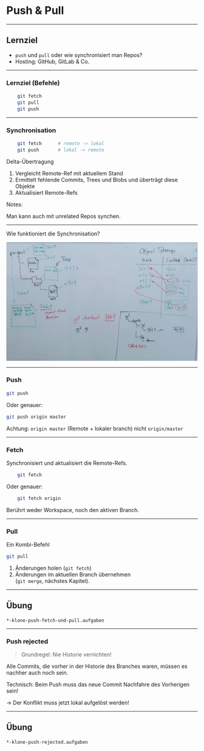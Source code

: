 # Push & Pull


---

## Lernziel

 * `push` und `pull` oder wie synchronisiert man Repos?
 * Hosting: GitHub, GitLab & Co.


---

### Lernziel (Befehle)

```bash
    git fetch
    git pull
    git push
```


---

### Synchronisation

```bash
    git fetch      # remote -> lokal
    git push       # lokal -> remote
```


Delta-Übertragung

   1. Vergleicht Remote-Ref mit aktuellem Stand
   1. Ermittelt fehlende Commits, Trees und Blobs und überträgt diese Objekte
   1. Aktualisiert Remote-Refs

Notes:

Man kann auch mit unrelated Repos synchen.


---


Wie funktioniert die Synchronisation?

![Trees and Object Store](trees-and-object-storage.jpg)

---

### Push

```bash
git push
```

Oder genauer:

```bash
git push origin master
```

Achtung: `origin master` (Remote + lokaler branch) nicht `origin/master`

---

### Fetch

Synchronisiert und aktualisiert die Remote-Refs.

```bash
    git fetch
```

Oder genauer:

```bash
    git fetch origin
```

Berührt weder Workspace, noch den aktiven Branch.

---

### Pull

Ein Kombi-Befehl

```bash
git pull
```

 1. Änderungen holen (`git fetch`)
 1. Änderungen im aktuellen Branch übernehmen \
    (`git merge`, nächstes Kapitel).

---


## Übung

    *-klone-push-fetch-und-pull.aufgaben


---


### Push rejected

> Grundregel: Nie Historie vernichten!

Alle Commits, die vorher in der Historie des Branches waren, müssen es nachher auch noch sein.

Technisch: Beim Push muss das neue Commit Nachfahre des Vorherigen sein!

-> Der Konflikt muss jetzt lokal aufgelöst werden!


---


## Übung

    *-klone-push-rejected.aufgaben
